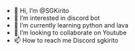 - 👋 Hi, I’m @SGKirito
- 👀 I’m interested in discord bot
- 🌱 I’m currently learning python and lava
- 💞️ I’m looking to collaborate on Youtube
- 📫 How to reach me Discord sgkirito
<!---
SGKirito/SGKirito is a ✨ special ✨ repository because its `README.md` (this file) appears on your GitHub profile.
You can click the Preview link to take a look at your changes.
--->
